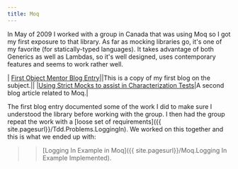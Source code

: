 ```yaml
---
title: Moq
---
```

In May of 2009 I worked with a group in Canada that was using Moq so I got my first exposure to that library. As far as mocking libraries go, it's one of my favorite (for statically-typed languages). It takes advantage of both Generics as well as Lambdas, so it's well designed, uses contemporary features and seems to work rather well.

|
[First Object Mentor Blog Entry](http://blog.objectmentor.com/articles/2009/05/19/a-first-look-at-moq#comments)||This is a copy of my first blog on the subject.||
|[Using Strict Mocks to assist in Characterization Tests](http://blog.objectmentor.com/articles/2009/05/22/strict-mocks-and-characterization-tests)|A second blog article related to Moq.|

The first blog entry documented some of the work I did to make sure I understood the library before working with the group. I then had the group repeat the work with a [loose set of requirements]({{ site.pagesurl}}/Tdd.Problems.LoggingIn). We worked on this together and this is what we ended up with:
>> [Logging In Example in Moq]({{ site.pagesurl}}/Moq.Logging In Example Implemented).